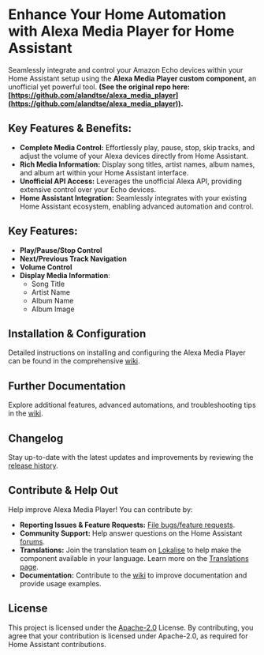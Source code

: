 # Enhance Your Home Automation with Alexa Media Player for Home Assistant

Seamlessly integrate and control your Amazon Echo devices within your Home Assistant setup using the **Alexa Media Player custom component**, an unofficial yet powerful tool.  **(See the original repo here: [https://github.com/alandtse/alexa_media_player](https://github.com/alandtse/alexa_media_player)).**

## Key Features & Benefits:

*   **Complete Media Control:** Effortlessly play, pause, stop, skip tracks, and adjust the volume of your Alexa devices directly from Home Assistant.
*   **Rich Media Information:** Display song titles, artist names, album names, and album art within your Home Assistant interface.
*   **Unofficial API Access:** Leverages the unofficial Alexa API, providing extensive control over your Echo devices.
*   **Home Assistant Integration:** Seamlessly integrates with your existing Home Assistant ecosystem, enabling advanced automation and control.

## Key Features:

*   **Play/Pause/Stop Control**
*   **Next/Previous Track Navigation**
*   **Volume Control**
*   **Display Media Information**:
    *   Song Title
    *   Artist Name
    *   Album Name
    *   Album Image

## Installation & Configuration

Detailed instructions on installing and configuring the Alexa Media Player can be found in the comprehensive [wiki](https://github.com/alandtse/alexa_media_player/wiki/Configuration).

## Further Documentation

Explore additional features, advanced automations, and troubleshooting tips in the [wiki](https://github.com/alandtse/alexa_media_player/wiki).

## Changelog

Stay up-to-date with the latest updates and improvements by reviewing the [release history](https://github.com/alandtse/alexa_media_player/releases).

## Contribute & Help Out

Help improve Alexa Media Player! You can contribute by:

*   **Reporting Issues & Feature Requests:** [File bugs/feature requests](https://github.com/alandtse/alexa_media_player/issues).
*   **Community Support:** Help answer questions on the Home Assistant [forums](https://community.home-assistant.io/t/echo-devices-alexa-as-media-player-testers-needed/58639).
*   **Translations:** Join the translation team on [Lokalise](https://app.lokalise.com/project/465185555eee18dd537ca6.39714580/) to help make the component available in your language.  Learn more on the [Translations page](https://github.com/alandtse/alexa_media_player/wiki/Translations).
*   **Documentation:** Contribute to the [wiki](https://github.com/alandtse/alexa_media_player/wiki) to improve documentation and provide usage examples.

## License

This project is licensed under the [Apache-2.0](LICENSE) License. By contributing, you agree that your contribution is licensed under Apache-2.0, as required for Home Assistant contributions.